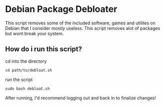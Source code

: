 # Debian Package Debloater

This script removes some of the included software, games and utilites on Debian that I consider *mostly* useless. This script removes alot of packages but wont break your system.

## How do i run this script?

cd into the directory

``` cd path/to/debloat.sh ```

run the script

``` sudo bash debloat.sh ```

After running, I'd recommend logging out and back in to finalize changes!

